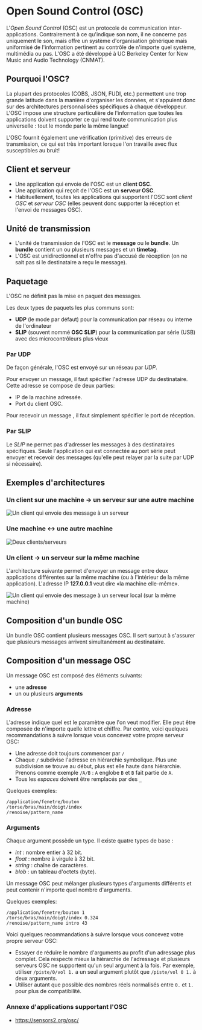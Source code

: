# Open Sound Control (OSC)

L'*Open Sound Control* (OSC) est un protocole de communication inter-applications. Contrairement à ce qu'indique son nom, il ne concerne pas uniquement le son, mais offre un système d'organisation générique mais uniformisé de l'information pertinent au contrôle de n'importe quel système, multimédia ou pas. L'OSC a été développé à UC Berkeley Center for New Music and Audio Technology (CNMAT).

## Pourquoi l'OSC? 

La plupart des protocoles (COBS, JSON, FUDI, etc.) permettent une trop grande latitude dans la manière d'organiser les données, et s'appuient donc sur des architectures personnalisées spécifiques à chaque développeur. L'OSC impose une structure particulière de l'information que toutes les applications doivent supporter ce qui rend toute communication plus universelle : tout le monde parle la même langue!

L'OSC fournit également une vérification (primitive) des erreurs de transmission, ce qui est très important lorsque l'on travaille avec flux susceptibles au bruit!

## Client et serveur

* Une application qui envoie de l'OSC est un **client OSC**. 
* Une application qui reçoit de l'OSC est un **serveur OSC**. 
* Habituellement, toutes les applications qui supportent l'OSC sont *client OSC* et *serveur OSC* (elles peuvent donc supporter la réception et l'envoi de messages OSC).

## Unité de transmission

* L'unité de transmission de l'OSC est le **message** ou le **bundle**. Un **bundle** contient un ou plusieurs messages et un **timetag**.
* L'OSC est unidirectionnel et n'offre pas d'accusé de réception (on ne sait pas si le destinataire a reçu le message).

## Paquetage

L'OSC ne définit pas la mise en paquet des messages. 

Les deux types de paquets les plus communs sont:
* **UDP** (le mode par défaut) pour la communication par réseau ou interne de l'ordinateur
* **SLIP** (souvent nommé **OSC SLIP**) pour la communication par série (USB) avec des microcontrôleurs plus vieux

### Par UDP

De façon générale, l'OSC est envoyé sur un réseau par *UDP*. 

Pour envoyer un message, il faut spécifier l'adresse UDP du destinataire. Cette adresse se compose de deux parties:
* IP de la machine adressée.
* Port du client OSC.

Pour recevoir un message , il faut simplement spécifier le port de réception.

### Par SLIP

Le *SLIP* ne permet pas d'adresser les messages à des destinataires spécifiques. Seule l'application qui est connectée au port série peut envoyer et recevoir des messages (qu'elle peut relayer par la suite par UDP si nécessaire).

## Exemples d'architectures

### Un client sur une machine -> un serveur sur une autre machine

![Un client qui envoie des message à un serveur](./OSC_unidirectionnel.png)

### Une machine <-> une autre machine

![Deux clients/serveurs](./OSC_bidirectionnel.png)

### Un client -> un serveur sur la même machine

L'architecture suivante  permet d'envoyer un message entre deux applications différentes sur la même machine (ou à l'intérieur de la même application). L'adresse IP **127.0.0.1** veut dire «la machine elle-même».

![Un client qui envoie des message à un serveur local (sur la même machine)](./OSC_mono.png)


## Composition d'un bundle OSC

Un bundle OSC contient plusieurs messages OSC. Il sert surtout à s'assurer que plusieurs messages arrivent simultanément au destinataire. 


## Composition d'un message OSC

Un message OSC est composé des éléments suivants:
* une **adresse**
* un ou plusieurs **arguments**

### Adresse

L'adresse indique quel est le paramètre que l'on veut modifier. Elle peut être composée de n'importe quelle lettre et chiffre. Par contre, voici quelques recommandations à suivre lorsque vous concevez votre propre serveur OSC:
* Une adresse doit toujours commencer par `/`
* Chaque `/` subdivise l'adresse en hiérarchie symbolique. Plus une subdivision se trouve au début, plus est elle haute dans hiérarchie. Prenons comme exemple `/A/B` : `A` englobe `B` et `B` fait partie de `A`.
* Tous les *espaces* doivent être remplacés par des `_`

Quelques exemples: 
```
/application/fenetre/bouton
/torse/bras/main/doigt/index
/renoise/pattern_name
```

### Arguments


Chaque argument possède un type. Il existe quatre types de base :
* *int* : nombre entier à 32 bit.
* *float* : nombre à virgule à 32 bit.
* *string* : chaîne de caractères.
* *blob* : un tableau d'octets (byte).

Un message OSC peut mélanger plusieurs types d'arguments différents et peut contenir n'importe quel nombre d'arguments. 

Quelques exemples: 
```
/application/fenetre/bouton 1
/torse/bras/main/doigt/index 0.324
/renoise/pattern_name intro 43
```

Voici quelques recommandations à suivre lorsque vous concevez votre propre serveur OSC:
* Essayer de réduire le nombre d'arguments au profit d'un adressage plus complet. Cela respecte mieux la hiérarchie de l'adressage et plusieurs serveurs OSC ne supportent qu'un seul argument à la fois. Par exemple, utiliser `/piste/0/vol 1.` a un seul argument plutôt que `/piste/vol 0 1.` à deux arguments.
* Utiliser autant que possible des nombres réels normalisés entre `0.` et `1.` pour plus de compatibilité.

### Annexe d'applications supportant l'OSC

* https://sensors2.org/osc/

